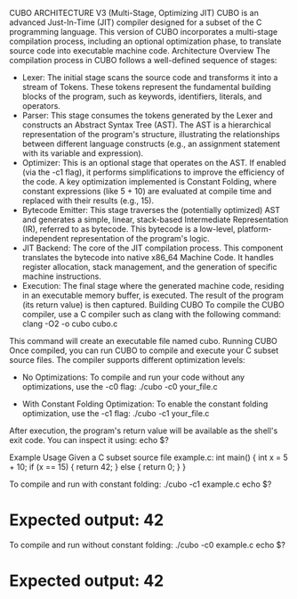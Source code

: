 CUBO ARCHITECTURE V3 (Multi-Stage, Optimizing JIT)
CUBO is an advanced Just-In-Time (JIT) compiler designed for a subset of the C programming language. This version of CUBO incorporates a multi-stage compilation process, including an optional optimization phase, to translate source code into executable machine code.
Architecture Overview
The compilation process in CUBO follows a well-defined sequence of stages:
 * Lexer: The initial stage scans the source code and transforms it into a stream of Tokens. These tokens represent the fundamental building blocks of the program, such as keywords, identifiers, literals, and operators.
 * Parser: This stage consumes the tokens generated by the Lexer and constructs an Abstract Syntax Tree (AST). The AST is a hierarchical representation of the program's structure, illustrating the relationships between different language constructs (e.g., an assignment statement with its variable and expression).
 * Optimizer: This is an optional stage that operates on the AST. If enabled (via the -c1 flag), it performs simplifications to improve the efficiency of the code. A key optimization implemented is Constant Folding, where constant expressions (like 5 + 10) are evaluated at compile time and replaced with their results (e.g., 15).
 * Bytecode Emitter: This stage traverses the (potentially optimized) AST and generates a simple, linear, stack-based Intermediate Representation (IR), referred to as bytecode. This bytecode is a low-level, platform-independent representation of the program's logic.
 * JIT Backend: The core of the JIT compilation process. This component translates the bytecode into native x86_64 Machine Code. It handles register allocation, stack management, and the generation of specific machine instructions.
 * Execution: The final stage where the generated machine code, residing in an executable memory buffer, is executed. The result of the program (its return value) is then captured.
Building CUBO
To compile the CUBO compiler, use a C compiler such as clang with the following command:
clang -O2 -o cubo cubo.c

This command will create an executable file named cubo.
Running CUBO
Once compiled, you can run CUBO to compile and execute your C subset source files. The compiler supports different optimization levels:
 * No Optimizations: To compile and run your code without any optimizations, use the -c0 flag:
   ./cubo -c0 your_file.c

 * With Constant Folding Optimization: To enable the constant folding optimization, use the -c1 flag:
   ./cubo -c1 your_file.c

After execution, the program's return value will be available as the shell's exit code. You can inspect it using:
echo $?

Example Usage
Given a C subset source file example.c:
int main() {
    int x = 5 + 10;
    if (x == 15) {
        return 42;
    } else {
        return 0;
    }
}

To compile and run with constant folding:
./cubo -c1 example.c
echo $?
# Expected output: 42

To compile and run without constant folding:
./cubo -c0 example.c
echo $?
# Expected output: 42

